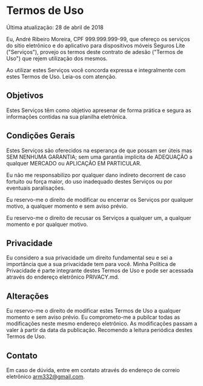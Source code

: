 # Termos de Uso

Última atualização: 28 de abril de 2018

Eu, André Ribeiro Moreira, CPF 999.999.999-99, que ofereço os serviços do sítio eletrônico e do aplicativo para dispositivos móveis Seguros Lite ("Serviços"), provejo os termos deste contrato de adesão ("Termos de Uso") que rejem utilização dos mesmos.

Ao utilizar estes Serviços você concorda expressa e integralmente com estes Termos de Uso. Leia-os com atenção.

## Objetivos

Estes Serviços têm como objetivo apresenar de forma prática e segura as informações contidas na sua planilha eletrônica.

## Condições Gerais

Estes Serviços são oferecidos na esperança de que possam ser úteis mas SEM NENHUMA GARANTIA; sem uma garantia implícita de ADEQUAÇÃO a qualquer MERCADO ou APLICAÇÃO EM PARTICULAR.

Eu não me responsabilizo por qualquer dano indireto decorrent de caso fortuito ou força maior, do uso inadequado destes Serviços ou por eventuais paralisações.

Eu reservo-me o direito de modificar ou encerrar os Serviços por qualquer motivo, a qualquer momento e sem aviso prévio.

Eu reservo-me o direito de recusar os Serviços a qualquer um, a qualquer momento e por qualquer motivo.

## Privacidade

Eu considero a sua privacidade um direito fundamental seu e sei a importância que a sua privacidade tem para você. Minha Política de Privacidade é parte integrante destes Termos de Uso e pode ser acessada através do endereço eletrônico PRIVACY.md.

## Alterações

Eu reservo-me o direito de modificar estes Termos de Uso a qualquer momento e sem aviso prévio. Eu comprometo-me a pubilcar todas as modificações neste mesmo endereço eletrônico. As modificações passam a valer à partir da data da publicação. Recomendo a leitura periódica destes Termos de Uso.

## Contato

Em caso de dúvida, entre em contato através do endereço de correio eletrônico arm332@gmail.com.
